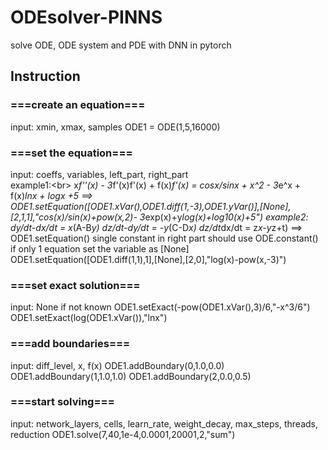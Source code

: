 # ODEsolver-PINNS
solve ODE, ODE system and PDE with DNN in pytorch

## Instruction
### ===create an equation===
input: xmin, xmax, samples
ODE1 = ODE(1,5,16000)

### ===set the equation===
input: coeffs, variables, left_part, right_part<br>
example1:\<br>
x*f''(x) - 3*f'(x)f'(x) + f(x)*f'(x) = cosx/sinx + x^2 - 3*e^x + f(x)*lnx + logx +5
 ==> ODE1.setEquation([ODE1.xVar(),ODE1.diff(1,-3),ODE1.yVar()],[None],[2,1,1],"cos(x)/sin(x)+pow(x,2)- 3*exp(x)+y*log(x)+log10(x)+5")
example2:
         dy/dt-dx/dt = x*(A-B*y)
         dz/dt-dy/dt = -y*(C-D*x)
         dz/dt*dx/dt = z*x-y*z+t)
 ==> ODE1.setEquation()
single constant in right part should use ODE.constant()
if only 1 equation set the variable as [None]
ODE1.setEquation([ODE1.diff(1,1),1],[None],[2,0],"log(x)-pow(x,-3)")

### ===set exact solution===
input: None if not known
ODE1.setExact(-pow(ODE1.xVar(),3)/6,"-x^3/6")
ODE1.setExact(log(ODE1.xVar()),"lnx")

### ===add boundaries===
input: diff_level, x, f(x)
ODE1.addBoundary(0,1.0,0.0)           
ODE1.addBoundary(1,1.0,1.0)
ODE1.addBoundary(2,0.0,0.5)

### ===start solving===
input: network_layers, cells, learn_rate, weight_decay, max_steps, threads, reduction
ODE1.solve(7,40,1e-4,0.0001,20001,2,"sum")
